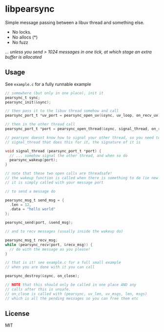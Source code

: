 # libpearsync

Simple message passing between a libuv thread and something else.

* No locks.
* No allocs (*)
* No fuzz

*... unless you send > 1024 messages in one tick, at which stage an extra buffer is allocated*

## Usage

See `example.c` for a fully runnable example

``` c
// somewhere (but only in one place), init it
pearsync_t sync;
pearsync_init(&sync);

// then pass it to the libuv thread somehow and call
pearsync_port_t *uv_port = pearsync_open_uv(&sync, uv_loop, on_recv_uv);

// then in the other thread call
pearsync_port_t *port = pearsync_open_thread(&sync, signal_thread, on_recv_thread);

// pearsync doesnt know how to signal your other thread, so you need to pass a function
// signal_thread that does this for it, the signature of it is

void signal_thread (pearsync_port_t *port) {
  // ... somehow signal the other thread, and when so do
  pearsync_wakeup(port);
}

// note that these two open calls are threadsafe!
// the wakeup function is called when there is something to do (ie new messages)
// it is simply called with your message port

// to send a message do

pearsync_msg_t send_msg = {
  .len = 12,
  .data = "hello world"
};

pearsync_send(port, &send_msg);

// and to recv messages (usually inside the wakeup do)

pearsync_msg_t recv_msg;
while (pearsync_recv(port, &recv_msg)) {
  // do with the message as you please!
}

// that is it! see example.c for a full small example
// when you are done with it you can call

pearsync_destroy(&sync, on_close);

// NOTE that this should only be called in one place AND any
// calls after this is unsafe.
// on_close is called with (pearsync, uv_len, uv_msgs, len, msgs)
// which is all the pending messages so you can free them etc
```

## License

MIT
